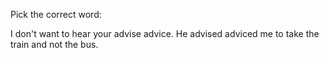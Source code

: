 Pick the correct word:

I don't want to hear your advise advice.
He advised adviced me to take the train and not the bus.

